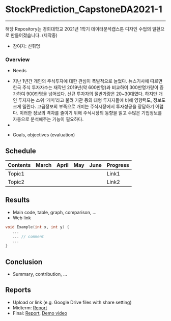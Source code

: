 # StockPrediction_CapstoneDA2021-1
------------------------------------
해당 Repository는 경희대학교 2021년 1학기 데이터분석캡스톤 디자인 수업의 일환으로 만들어졌습니다. (제작중)

* 참여자: 신휘명

### Overview
* Needs
- 지난 1년간 개인의 주식투자에 대한 관심이 폭발적으로 늘었다. 뉴스기사에 따르면 한국 주식 투자자수는 재작년 2019년(약 600만명)과 비교하여 300만명가량이 증가하여 900만명을 넘어섰다. 신규 투자자의 절반가량은 20~30대였다. 하지만 개인 투자자는 소위 ‘개미’라고 불려 기관 등의 대형 투자자들에 비해 영향력도, 정보도 크게 밀린다. 고급정보의 부족으로 개미는 주식시장에서 투자성공을 장담하기 어렵다. 이러한 정보의 격차를 줄이기 위해 주식시장의 동향을 읽고 수많은 기업정보를 자동으로 분석해주는 기능이 필요하다.
- 
* Goals, objectives (evaluation)

## Schedule
| Contents | March | April |  May  | June  |   Progress   |
|----------|-------|-------|-------|-------|--------------|
|  Topic1  |       |       |       |       |     Link1    |
|  Topic2  |       |       |       |       |     Link2    |

## Results
* Main code, table, graph, comparison, ...
* Web link

``` C++
void Example(int x, int y) {
   ...  
   ... // comment
   ...
}
```

## Conclusion
* Summary, contribution, ...

## Reports
* Upload or link (e.g. Google Drive files with share setting)
* Midterm: [Report](Reports/Midterm.pdf)
* Final: [Report](Reports/Final.pdf), [Demo video](Reports/Demo.mp4)
